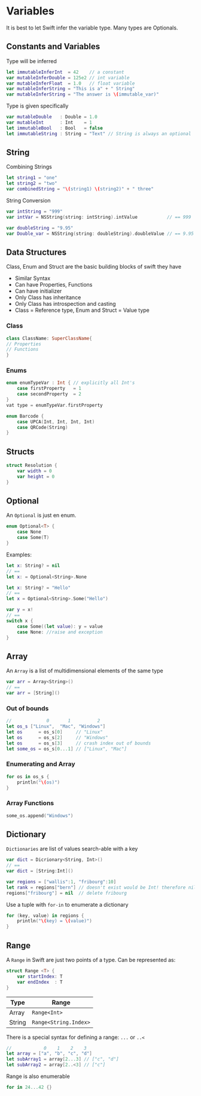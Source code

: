 # Variables
It is best to let Swift infer the variable type. Many types are Optionals.

## Constants and Variables
Type will be inferred
```swift
let immutableInferInt  = 42    // a constant
var mutableInferDouble = 125e2 // int variable
var mutableInferFloat  = 1.0   // float variable
var mutableInferString = "This is a" + " String"
var mutableInferString = "The answer is \(immutable_var)"
```
Type is given specifically
```swift
var mutableDouble   : Double = 1.0
var mutableInt      : Int    = 1
let immutableBool   : Bool   = false
let immutableString : String = "Text" // String is always an optional
```

## String
Combining Strings
```swift
let string1 = "one"
let string2 = "two"
var combinedString = "\(string1) \(string2)" + " three"
```

String Conversion
```swift
var intString = "999"
var intVar = NSString(string: intString).intValue           // == 999

var doubleString = "9.95"
var Double_var = NSString(string: doubleString).doubleValue // == 9.95
```
## Data Structures
Class, Enum and Struct are the basic building blocks of swift they have
* Similar Syntax
* Can have Properties, Functions
* Can have initializer
* Only Class has inheritance
* Only Class has introspection and casting
* Class = Reference type, Enum and Struct = Value type

### Class
```swift
class ClassName: SuperClassName{
// Properties
// Functions
}
```
### Enums
```swift
enum enumTypeVar : Int { // explicitly all Int's
    case firstProperty   = 1
    case secondProperty  = 2
}
vat type = enumTypeVar.firstProperty
```

```swift
enum Barcode {
    case UPCA(Int, Int, Int, Int)
    case QRCode(String)
}
```
## Structs
```swift
struct Resolution {
    var width = 0
    var height = 0
}
```

## Optional
An `Optional` is just en enum.
```swift
enum Optional<T> {
    case None
    case Some(T)
}
```

Examples:
```swift
let x: String? = nil
// ==
let x: = Optional<String>.None

let x: String? = "Hello"
// ==
let x = Optional<String>.Some("Hello")

var y = x!
// ==
switch x {
    case Some((let value): y = value
    case None: //raise and exception
}
```

## Array
An `Array` is a list of multidimensional elements of the same type
```swift
var arr = Array<String>()
// ==
var arr = [String]()
```

### Out of bounds
```swift
//             0       1          2
let os_s ["Linux",  "Mac", "Windows"]
let os      = os_s[0]     // "Linux"
let os      = os_s[2]     // "Windows"
let os      = os_s[3]     // crash index out of bounds
let some_os = os_s[0...1] // ["Linux", "Mac"]
```

### Enumerating and Array
```swift
for os in os_s {
    println("\(os)")
}
```

### Array Functions
```swift
some_os.append("Windows")
```

## Dictionary
`Dictionaries` are list of values search-able with a key
```swift
var dict = Dicrionary<String, Int>()
// ==
var dict = [String:Int]()
```

```swift
var regions = ["wallis":1, "fribourg":10]
let rank = regions["bern"] // doesn't exist would be Int! therefore nil
regions["fribourg"] = nil  // delete fribourg
```

Use a tuple with `for-in` to enumerate a dictionary
```swift
for (key, value) in regions {
    println("\(key) = \(value)")
}
```

## Range
A `Range` in Swift are just two points of a type.
Can be represented as:
```swift
struct Range <T> {
    var startIndex: T
    var endIndex  : T
}
```
| Type   | Range |
| ---    | ---   |
| Array  | `Range<Int>` |
| String | `Range<String.Index>` |

There is a special syntax for defining a range: `...` or `..<`
```swift
//            0    1    2    3
let array = ["a", "b", "c", "d"]
let subArray1 = array[2...3] // ["c", "d"]
let subArray2 = array[2..<3] // ["c"]
```

Range is also enumerable
```swift
for in 24...42 {}
```
